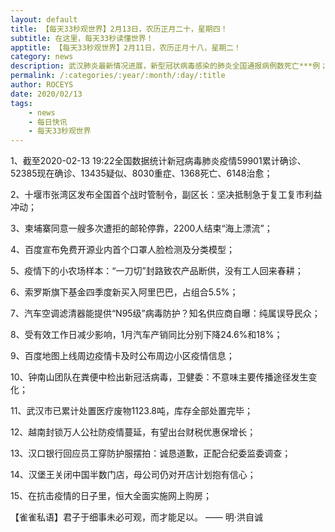 ```yaml
---
layout: default
title: 【每天33秒观世界】2月13日，农历正月二十，星期四！
subtitle: 在这里，每天33秒读懂世界！
apptitle: 【每天33秒观世界】2月11日，农历正月十八，星期二！
category: news
description: 武汉肺炎最新情况进展，新型冠状病毒感染的肺炎全国通报病例数死亡***例；在这里，每天33秒或60秒读懂世界，免费每日快讯新闻简报接口API，微语简报接口API，Skylark，爬虫简讯API接口免费，微信可以直接转账到QQ了。【每天33秒观世界】2019年12月12345678910111213141516171819202122232425262728293031日。ROCEYS全栈CEO 2020-01-23 10:22:18
permalink: /:categories/:year/:month/:day/:title
author: ROCEYS
date: 2020/02/13
tags:
    - news
    - 每日快讯
    - 每天33秒观世界
---
```

1、截至2020-02-13 19:22全国数据统计新冠病毒肺炎疫情59901累计确诊、52385现在确诊、13435疑似、8030重症、1368死亡、6148治愈；

2、十堰市张湾区发布全国首个战时管制令，副区长：坚决抵制急于复工复市利益冲动；

3、柬埔寨同意一艘多次遭拒的邮轮停靠，2200人结束“海上漂流”；

4、百度宣布免费开源业内首个口罩人脸检测及分类模型；

5、疫情下的小农场样本：“一刀切”封路致农产品断供，没有工人回来春耕；

6、索罗斯旗下基金四季度新买入阿里巴巴，占组合5.5%；

7、汽车空调滤清器能提供“N95级”病毒防护？知名供应商自曝：纯属误导民众；

8、受有效工作日减少影响，1月汽车产销同比分别下降24.6%和18%；

9、百度地图上线周边疫情卡及时公布周边小区疫情信息；

10、钟南山团队在粪便中检出新冠活病毒，卫健委：不意味主要传播途径发生变化；

11、武汉市已累计处置医疗废物1123.8吨，库存全部处置完毕；

12、越南封锁万人公社防疫情蔓延，有望出台财税优惠保增长；

13、汉口银行回应员工穿防护服摆拍：诚恳道歉，正配合纪委监委调查；

14、汉堡王关闭中国半数门店，母公司仍对开店计划抱有信心；

15、在抗击疫情的日子里，恒大全面实施网上购房；


【雀雀私语】君子于细事未必可观，而才能足以。    —— 明·洪自诚